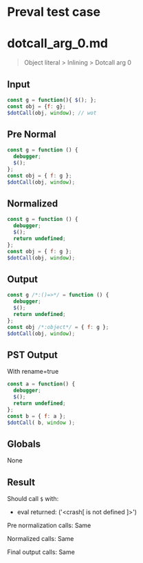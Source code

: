 # Preval test case

# dotcall_arg_0.md

> Object literal > Inlining > Dotcall arg 0
>
>

## Input

`````js filename=intro
const g = function(){ $(); };
const obj = {f: g};
$dotCall(obj, window); // wot
`````

## Pre Normal


`````js filename=intro
const g = function () {
  debugger;
  $();
};
const obj = { f: g };
$dotCall(obj, window);
`````

## Normalized


`````js filename=intro
const g = function () {
  debugger;
  $();
  return undefined;
};
const obj = { f: g };
$dotCall(obj, window);
`````

## Output


`````js filename=intro
const g /*:()=>*/ = function () {
  debugger;
  $();
  return undefined;
};
const obj /*:object*/ = { f: g };
$dotCall(obj, window);
`````

## PST Output

With rename=true

`````js filename=intro
const a = function() {
  debugger;
  $();
  return undefined;
};
const b = { f: a };
$dotCall( b, window );
`````

## Globals

None

## Result

Should call `$` with:
 - eval returned: ('<crash[ <ref> is not defined ]>')

Pre normalization calls: Same

Normalized calls: Same

Final output calls: Same
